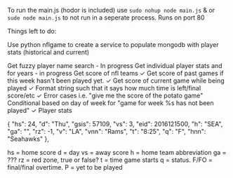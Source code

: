 To run the main.js (hodor is included) use `sudo nohup node main.js` & or 
`sude node main.js` to not run in a seperate process. Runs on port 80



Things left to do:

Use python nflgame to create a service to populate mongodb with player stats (historical and current)

Get fuzzy player name search - In progress
Get individual player stats and for years - in progress
Get score of nfl teams ✓
Get score of past games if this week hasn't been played yet. ✓
Get score of current game while being played ✓
Format string such that it says how much time is left/final score/etc ✓
Error cases i.e. "give me the score of the potato game"
Conditional based on day of week for "game for week %s has not been played"  ✓
Player stats

 {
         "hs": 24,
         "d": "Thu",
         "gsis": 57109,
         "vs": 3,
         "eid": 2016121500,
         "h": "SEA",
         "ga": "",
         "rz": -1,
         "v": "LA",
         "vnn": "Rams",
         "t": "8:25",
         "q": "F",
         "hnn": "Seahawks"
      },

hs = home score
d = day
vs = away score
h = home team abbreviation
ga = ???
rz = red zone, true or false?
t = time game starts
q = status. F/FO = final/final overtime. P = yet to be played

